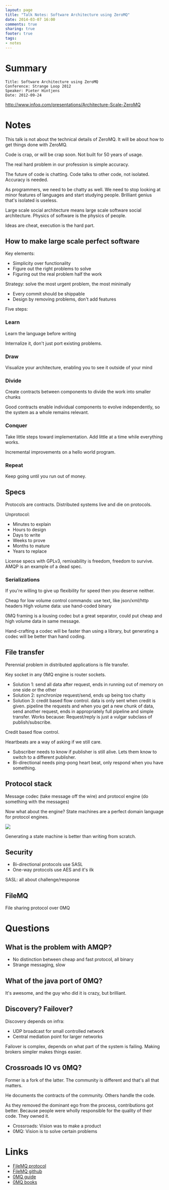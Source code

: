 ```yaml
---
layout: page
title: "Talk Notes: Software Architecture using ZeroMQ"
date: 2014-03-07 16:00
comments: true
sharing: true
footer: true
tags:
- notes
---
```


# Summary

    Title: Software Architecture using ZeroMQ
    Conference: Strange Loop 2012
    Speaker: Pieter Hintjens
    Date: 2012-09-24

<http://www.infoq.com/presentations/Architecture-Scale-ZeroMQ>

# Notes

This talk is not about the technical details of ZeroMQ.  It will be about how to get things done with ZeroMQ.

Code is crap, or will be crap soon.  Not built for 50 years of usage.

The real hard problem in our profession is simple accuracy.

The future of code is chatting.  Code talks to other code, not isolated.  Accuracy is needed.

As programmers, we need to be chatty as well.  We need to stop looking at minor features of languages and start studying people.  Brilliant genius that's isolated is useless.

Large scale social architecture means large scale software social architecture.  Physics of software is the physics of people.

Ideas are cheat, execution is the hard part.

## How to make large scale perfect software

Key elements:

* Simplicity over functionality
* Figure out the right problems to solve
* Figuring out the real problem half the work

Strategy: solve the most urgent problem, the most minimally

* Every commit should be shippable
* Design by removing problems, don't add features

Five steps:

### Learn

Learn the language before writing

Internalize it, don't just port existing problems.

### Draw

Visualize your architecture, enabling you to see it outside of your mind

### Divide

Create contracts between components to divide the work into smaller chunks

Good contracts enable individual components to evolve independently, so the system as a whole remains relevant.

### Conquer

Take little steps toward implementation.  Add little at a time while everything works.

Incremental improvements on a hello world program.

### Repeat

Keep going until you run out of money.

## Specs

Protocols are contracts.  Distributed systems live and die on protocols.

Unprotocol:

* Minutes to explain
* Hours to design
* Days to write
* Weeks to prove
* Months to mature
* Years to replace

License specs with GPLv3, remixability is freedom, freedom to survive.  AMQP is an example of a dead spec.

### Serializations

If you're willing to give up flexibility for speed then you deserve neither.

Cheap for low volume control commands: use text, like json/xml/http headers
High volume data: use hand-coded binary

0MQ framing is a lousing codec but a great separator, could put cheap and high volume data in same message.

Hand-crafting a codec will be faster than using a library, but generating a codec will be better than hand coding.

## File transfer

Perennial problem in distributed applications is file transfer.

Key socket in any 0MQ engine is router sockets.

* Solution 1: send all data after request, ends in running out of memory on one side or the other
* Solution 2: synchronize request/send, ends up being too chatty
* Solution 3: credit based flow control.  data is only sent when credit is given. pipeline the requests and when you get a new chunk of data, send another request, ends in appropriately full pipeline and simple transfer.  Works because: Request/reply is just a vulgar subclass of publish/subscribe.

Credit based flow control.  

Heartbeats are a way of asking if we still care.

* Subscriber needs to know if publisher is still alive.  Lets them know to switch to a different publisher.
* Bi-directional needs ping-pong heart beat, only respond when you have something.

## Protocol stack

Message codec (take message off the wire) and protocol engine (do something with the messages)

Now what about the engine?  State machines are a perfect domain language for protocol engines.

![](state_machines.png)

Generating a state machine is better than writing from scratch.

## Security

* Bi-directional protocols use SASL
* One-way protocols use AES and it's ilk

SASL: all about challenge/response

## FileMQ

File sharing protocol over 0MQ

# Questions

## What is the problem with AMQP?

* No distinction between cheap and fast protocol, all binary
* Strange messaging, slow

## What of the java port of 0MQ?

It's awesome, and the guy who did it is crazy, but brilliant.

## Discovery? Failover?

Discovery depends on infra:

* UDP broadcast for small controlled network
* Central mediation point for larger networks

Failover is complex, depends on what part of the system is failing.  Making brokers simpler makes things easier.

## Crossroads IO vs 0MQ?

Former is a fork of the latter.  The community is different and that's all that matters.

He documents the contracts of the community.  Others handle the code.

As they removed the dominant ego from the process, contributions got better.  Because people were wholly responsible for the quality of their code.  They owned it.

* Crossroads: Vision was to make a product
* 0MQ: Vision is to solve certain problems

# Links

* [FileMQ protocol](http://rfc.zeromq.org/spec:19)
* [FileMQ github](https://github.com/zeromq/filemq)
* [0MQ guide](http://zguide.zeromq.org/page:all)
* [0MQ books](http://zeromq.org/intro:books)

